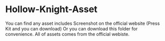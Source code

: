 # Hollow-Knight-Asset

You can find any asset includes Screenshot on the official website (Press Kit and you can download)
Or you can download this folder for convenience. 
All of assets comes from the official webiste.

